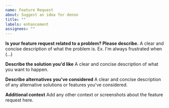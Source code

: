 ```yaml
---
name: Feature Request
about: Suggest an idea for denon
title: ""
labels: enhancement
assignees: ""
---
```


**Is your feature request related to a problem? Please describe.** A clear and
concise description of what the problem is. Ex. I'm always frustrated when (...)

**Describe the solution you'd like** A clear and concise description of what you
want to happen.

**Describe alternatives you've considered** A clear and concise description of
any alternative solutions or features you've considered.

**Additional context** Add any other context or screenshots about the feature
request here.
